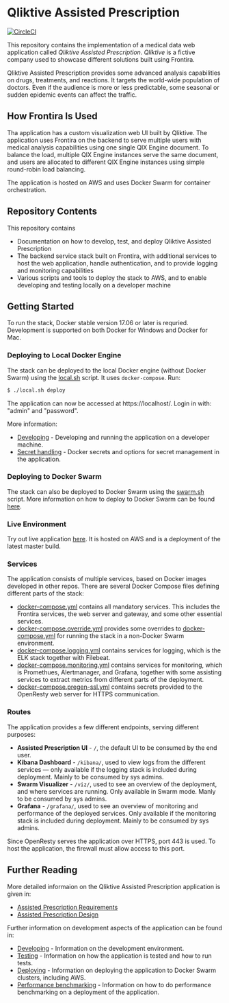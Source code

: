 # Qliktive Assisted Prescription

[![CircleCI](https://circleci.com/gh/qlik-ea/qliktive-custom-analytics.svg?style=svg&circle-token=087152b4808d5373a8dcbbe82c2ff352e463a3a2)](https://circleci.com/gh/qlik-ea/qliktive-custom-analytics)

This repository contains the implementation of a medical data web application called _Qliktive Assisted Prescription_.
_Qliktive_ is a fictive company used to showcase different solutions built using Frontira.

Qliktive Assisted Prescription provides some advanced analysis capabilities on drugs, treatments, and reactions.
It targets the world-wide population of doctors. Even if the audience is more or less predictable, some seasonal or
sudden epidemic events can affect the traffic.

## How Frontira Is Used

Tha application has a custom visualization web UI built by Qliktive. The application uses Frontira on the backend to
serve multiple users with medical analysis capabilities using one single QIX Engine document. To balance the load,
multiple QIX Engine instances serve the same document, and users are allocated to different QIX Engine instances using
simple round-robin load balancing.

The application is hosted on AWS and uses Docker Swarm for container orchestration.

## Repository Contents

This repository contains

- Documentation on how to develop, test, and deploy Qliktive Assisted Prescription
- The backend service stack built on Frontira, with additional services to host the web application, handle
  authentication, and to provide logging and monitoring capabilities
- Various scripts and tools to deploy the stack to AWS, and to enable developing and testing locally on a developer
  machine

## Getting Started

To run the stack, Docker stable version 17.06 or later is requried. Development is supported on both Docker for
Windows and Docker for Mac.

### Deploying to Local Docker Engine

The stack can be deployed to the local Docker engine (without Docker Swarm) using the [local.sh](./local.sh) script.
It uses `docker-compose`. Run:

```sh
$ ./local.sh deploy
```

The application can now be accessed at https://localhost/. Login in with: "admin" and "password".

More information:

- [Developing](./docs/developing.md) - Developing and running the application on a developer machine.
- [Secret handling](./docs/secrets.md) - Docker secrets and options for secret management in the application.

### Deploying to Docker Swarm

The stack can also be deployed to Docker Swarm using the [swarm.sh](./swarm.sh) script. More information on how to
deploy to Docker Swarm can be found [here](./docs/deploying-swarm.md).

### Live Environment

Try out live application [here](https://ca.qliktive.com/). It is hosted on AWS and is a deployment of the latest
master build.

### Services

The application consists of multiple services, based on Docker images developed in other repos. There are several
Docker Compose files defining different parts of the stack:

- [docker-compose.yml](./docker-compose.yml) contains all mandatory services. This includes the Frontira services,
  the web server and gateway, and some other essential services.
- [docker-compose.override.yml](./docker-compose.override.yml) provides some overrides to
  [docker-compose.yml](./docker-compose.yml) for running the stack in a non-Docker Swarm environment.
- [docker-compose.logging.yml](./docker-compose.logging.yml) contains services for logging, which is the ELK stack
  together with Filebeat.
- [docker-compose.monitoring.yml](./docker-compose.monitoring.yml) contains services for monitoring, which is
  Promethues, Alertmanager, and Grafana, together with some assisting services to extract metrics from different parts
  of the deployment.
- [docker-compose.pregen-ssl.yml](./docker-compose.pregen-ssl.yml) contains secrets provided to the OpenResty web server
  for HTTPS communication.

### Routes

The application provides a few different endpoints, serving different purposes:

- **Assisted Prescription UI** - `/`, the default UI to be consumed by the end user.
- **Kibana Dashboard** - `/kibana/`, used to view logs from the different services — only available if the logging
  stack is included during deployment. Mainly to be consumed by sys admins.
- **Swarm Visualizer** - `/viz/`, used to see an overview of the deployment, and where services are running.
  Only available in Swarm mode. Manly to be consumed by sys admins.
- **Grafana** - `/grafana/`, used to see an overview of monitoring and performance of the deployed services.
  Only available if the monitoring stack is included during deployment. Mainly to be consumed by sys admins.

Since OpenResty serves the application over HTTPS, port 443 is used. To host the application, the firewall must allow
access to this port.

## Further Reading

More detailed informaion on the Qliktive Assisted Prescription application is given in:

- [Assisted Prescription Requirements](./docs/assisted-prescription-requirements.md)
- [Assisted Prescription Design](./docs/assisted-prescription-design.md)

Further information on development aspects of the application can be found in:

- [Developing](./docs/developing.md) - Information on the development environment.
- [Testing](./docs/testing.md) - Information on how the application is tested and how to run tests.
- [Deploying](./docs/deploying-swarm.md) - Information on deploying the application to Docker Swarm clusters,
  including AWS.
- [Performance benchmarking](./docs/performance.md) - Information on how to do performance benchmarking on a deployment
  of the application.

